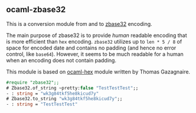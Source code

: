 ## ocaml-zbase32

This is a conversion module from and to [zbase32](http://philzimmermann.com/docs/human-oriented-base-32-encoding.txt)
encoding. 

The main purpose of zbase32 is to provide *human* readable encoding that is more efficient than `hex` encoding.
`zbase32` utilizes up to `len * 5 / 8` of space for encoded date and contains no padding (and hence no error control, like `base64`). However, it seems to be much readable for a human when an encoding does not contain padding.

This module is based on [ocaml-hex](https://github.com/mirage/ocaml-hex) module written by Thomas Gazagnaire.

```ocaml
#require "zbase32";;
# Zbase32.of_string ~pretty:false "TestTestTest";;
- : string = "wk3g84tkf5he8kicud7y"
# Zbase32.to_string "wk3g84tkf5he8kicud7y";;
- : string = "TestTestTest"
```
